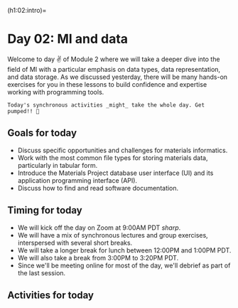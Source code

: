(h1:02:intro)=
# Day 02: MI and data

Welcome to day ✌ of Module 2 where we will take a deeper dive into the field of MI with a particular emphasis on data types, data representation, and data storage.
As we discussed yesterday, there will be many hands-on exercises for you in these lessons to build confidence and expertise working with programming tools.


```{attention}
Today's synchronous activities _might_ take the whole day. Get pumped!! 💪
```


## Goals for today

- Discuss specific opportunities and challenges for materials informatics.
- Work with the most common file types for storing materials data, particularly in tabular form.
- Introduce the Materials Project database user interface (UI) and its application programming interface (API).
- Discuss how to find and read software documentation.



## Timing for today

- We will kick off the day on Zoom at 9:00AM PDT _sharp_.
- We will have a mix of synchronous lectures and group exercises, interspersed with several short breaks.
- We will take a longer break for lunch between 12:00PM and 1:00PM PDT.
- We will also take a break from 3:00PM to 3:20PM PDT.
- Since we'll be meeting online for most of the day, we'll debrief as part of the last session.



## Activities for today

```{tableofcontents}
```